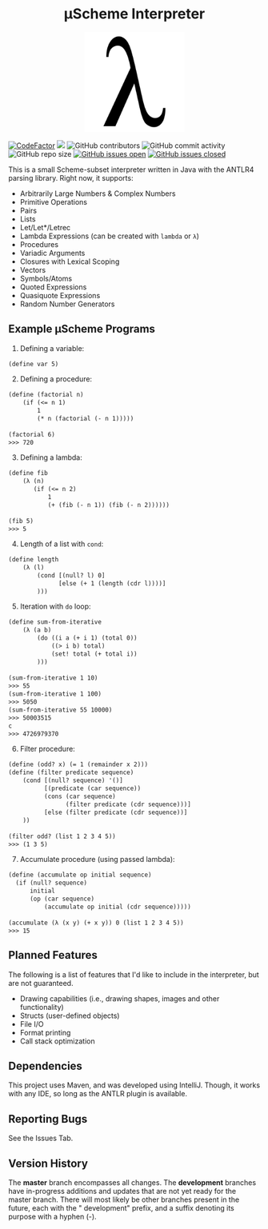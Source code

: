 <h1 align="center">μScheme Interpreter</h1>

<p align="center">
  <img width="200" height="200" src="docs/lambda.png">
</p>

[![CodeFactor](https://www.codefactor.io/repository/github/joshuacrotts/MicroScheme/badge)](https://www.codefactor.io/repository/github/joshuacrotts/MicroScheme) ![](https://github.com/JoshuaCrotts/MicroScheme/workflows/tests/badge.svg) ![GitHub contributors](https://img.shields.io/github/contributors/JoshuaCrotts/MicroScheme) ![GitHub commit activity](https://img.shields.io/github/commit-activity/m/JoshuaCrotts/MicroScheme) ![GitHub repo size](https://img.shields.io/github/repo-size/JoshuaCrotts/MicroScheme) [![GitHub issues open](https://img.shields.io/github/issues/JoshuaCrotts/MicroScheme)]()
[![GitHub issues closed](https://img.shields.io/github/issues-closed-raw/JoshuaCrotts/MicroScheme)]()

This is a small Scheme-subset interpreter written in Java with the ANTLR4 parsing library. Right now, it supports:

- Arbitrarily Large Numbers & Complex Numbers
- Primitive Operations
- Pairs
- Lists
- Let/Let*/Letrec 
- Lambda Expressions (can be created with `lambda` or `λ`)
- Procedures
- Variadic Arguments
- Closures with Lexical Scoping
- Vectors
- Symbols/Atoms
- Quoted Expressions
- Quasiquote Expressions
- Random Number Generators

## Example μScheme Programs

1. Defining a variable:

```
(define var 5)
```

2. Defining a procedure:

```
(define (factorial n)
    (if (<= n 1)
        1
        (* n (factorial (- n 1)))))
        
(factorial 6) 
>>> 720        
```

3. Defining a lambda:

```
(define fib
    (λ (n)
       (if (<= n 2)
           1
           (+ (fib (- n 1)) (fib (- n 2))))))

(fib 5)
>>> 5            
```

4. Length of a list with `cond`:

```
(define length 
    (λ (l)
        (cond [(null? l) 0]
              [else (+ 1 (length (cdr l))))]
        )))
```

5. Iteration with `do` loop:

```
(define sum-from-iterative
    (λ (a b) 
        (do ((i a (+ i 1) (total 0))
            ((> i b) total)
            (set! total (+ total i))
        )))

(sum-from-iterative 1 10)
>>> 55
(sum-from-iterative 1 100)
>>> 5050
(sum-from-iterative 55 10000)
>>> 50003515
c
>>> 4726979370
```

6. Filter procedure:

```
(define (odd? x) (= 1 (remainder x 2)))
(define (filter predicate sequence)
    (cond [(null? sequence) '()]
          [(predicate (car sequence))
          (cons (car sequence)
                (filter predicate (cdr sequence)))]
          [else (filter predicate (cdr sequence))]
    ))
    
(filter odd? (list 1 2 3 4 5))
>>> (1 3 5)
```

7. Accumulate procedure (using passed lambda):

```
(define (accumulate op initial sequence)
  (if (null? sequence)
      initial
      (op (car sequence)
          (accumulate op initial (cdr sequence)))))
                              
(accumulate (λ (x y) (+ x y)) 0 (list 1 2 3 4 5))
>>> 15
```

## Planned Features

The following is a list of features that I'd like to include in the interpreter, but are not guaranteed.

- Drawing capabilities (i.e., drawing shapes, images and other functionality)
- Structs (user-defined objects)
- File I/O
- Format printing
- Call stack optimization

## Dependencies

This project uses Maven, and was developed using IntelliJ. Though, it works with any IDE, so long as the ANTLR plugin is
available.

## Reporting Bugs

See the Issues Tab.

## Version History

The **master** branch encompasses all changes. The **development** branches have in-progress additions and updates that
are not yet ready for the master branch. There will most likely be other branches present in the future, each with the "
development" prefix, and a suffix denoting its purpose with a hyphen (-).
